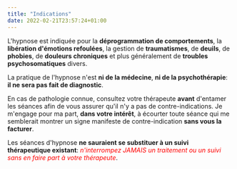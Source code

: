 ```yaml
---
title: "Indications"
date: 2022-02-21T23:57:24+01:00
---
```

L'hypnose est indiquée pour la **déprogrammation de comportements**,
la **libération d'émotions refoulées**,
la gestion de **traumatismes**,
de **deuils**,
de **phobies**,
de **douleurs chroniques** et plus généralement de **troubles psychosomatiques** divers.

La pratique de l'hypnose n'est **ni de la médecine**,
**ni de la psychothérapie**:
**il ne sera pas fait de diagnostic**.

En cas de pathologie connue,
consultez votre thérapeute **avant** d'entamer les séances afin de vous assurer qu'il n'y a pas de contre-indications.
Je m'engage pour ma part,
**dans votre intérêt**,
à écourter toute séance qui me semblerait montrer un signe manifeste de contre-indication **sans vous la facturer**.

Les séances d'hypnose **ne sauraient se substituer à un suivi thérapeutique existant**:
<em><font color="red">n'interrompez JAMAIS un traitement ou un suivi sans en faire part à votre thérapeute</font></em>.
